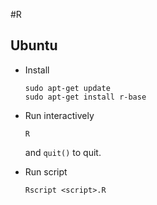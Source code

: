 #R

## Ubuntu

* Install
  ```
  sudo apt-get update
  sudo apt-get install r-base
  ```

* Run interactively
  ```
  R
  ```
  and `quit()` to quit.

* Run script
  ```
  Rscript <script>.R
  ```
